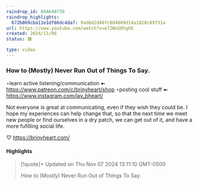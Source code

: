 ```yaml
---
raindrop_id: 894640739
raindrop_highlights:
  672b869cba11e1df86dc4da7: 9ad6d2d48fc804809d14a1828c89731a
url: https://www.youtube.com/watch?v=e72WoGOhghE
created: 2024/11/06
status: 🟥

type: video
---
```



### How to (Mostly) Never Run Out of Things To Say.

⋆learn active listening/communication ➼ https://www.patreon.com/c/brinyheart/shop
⋆posting cool stuff ➼ https://www.instagram.com/jay_bheart/

Not everyone is great at communicating, even if they wish they could be. I hope my experiences can help change that, so that the next time we meet new people or find ourselves in a dry patch, we can get out of it, and have a more fufilling social life.

♡ https://brinyheart.com/

#### Highlights

> [!quote]+ Updated on Thu Nov 07 2024 13:11:10 GMT-0500
>
> How to (Mostly) Never Run Out of Things To Say.
